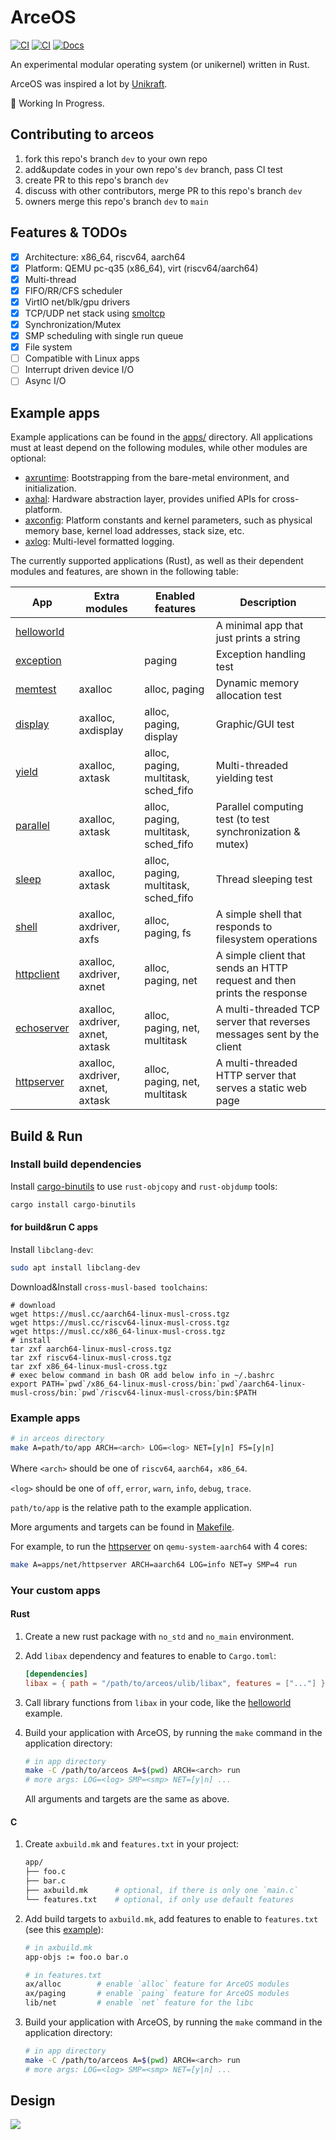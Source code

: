 # ArceOS

[![CI](https://github.com/rcore-os/arceos/actions/workflows/build.yml/badge.svg?branch=main)](https://github.com/rcore-os/arceos/actions/workflows/build.yml)
[![CI](https://github.com/rcore-os/arceos/actions/workflows/test.yml/badge.svg?branch=main)](https://github.com/rcore-os/arceos/actions/workflows/test.yml)
[![Docs](https://img.shields.io/badge/docs-pages-green)](https://rcore-os.github.io/arceos/)

An experimental modular operating system (or unikernel) written in Rust.

ArceOS was inspired a lot by [Unikraft](https://github.com/unikraft/unikraft).

🚧 Working In Progress.

## Contributing to arceos
1. fork this repo's branch `dev` to your own repo
2. add&update codes in your own repo's `dev` branch, pass CI test
3. create PR to this repo's branch `dev`
4. discuss with other contributors, merge PR to this repo's branch `dev`
5. owners merge this repo's branch `dev` to `main`

## Features & TODOs

* [x] Architecture: x86_64, riscv64, aarch64
* [x] Platform: QEMU pc-q35 (x86_64), virt (riscv64/aarch64)
* [x] Multi-thread
* [x] FIFO/RR/CFS scheduler
* [x] VirtIO net/blk/gpu drivers
* [x] TCP/UDP net stack using [smoltcp](https://github.com/smoltcp-rs/smoltcp)
* [x] Synchronization/Mutex
* [x] SMP scheduling with single run queue
* [x] File system
* [ ] Compatible with Linux apps
* [ ] Interrupt driven device I/O
* [ ] Async I/O

## Example apps

Example applications can be found in the [apps/](apps/) directory. All applications must at least depend on the following modules, while other modules are optional:

* [axruntime](modules/axruntime/): Bootstrapping from the bare-metal environment, and initialization.
* [axhal](modules/axhal/): Hardware abstraction layer, provides unified APIs for cross-platform.
* [axconfig](modules/axconfig/): Platform constants and kernel parameters, such as physical memory base, kernel load addresses, stack size, etc.
* [axlog](modules/axlog/): Multi-level formatted logging.

The currently supported applications (Rust), as well as their dependent modules and features, are shown in the following table:

| App | Extra modules | Enabled features | Description |
|-|-|-|-|
| [helloworld](apps/helloworld/) | | | A minimal app that just prints a string |
| [exception](apps/exception/) | | paging | Exception handling test |
| [memtest](apps/memtest/) | axalloc | alloc, paging | Dynamic memory allocation test |
| [display](apps/display/) | axalloc, axdisplay | alloc, paging, display | Graphic/GUI test |
| [yield](apps/task/yield/) | axalloc, axtask | alloc, paging, multitask, sched_fifo | Multi-threaded yielding test |
| [parallel](apps/task/parallel/) | axalloc, axtask | alloc, paging, multitask, sched_fifo | Parallel computing test (to test synchronization & mutex) |
| [sleep](apps/task/sleep/) | axalloc, axtask | alloc, paging, multitask, sched_fifo | Thread sleeping test |
| [shell](apps/fs/shell/) | axalloc, axdriver, axfs | alloc, paging, fs | A simple shell that responds to filesystem operations |
| [httpclient](apps/net/httpclient/) | axalloc, axdriver, axnet | alloc, paging, net | A simple client that sends an HTTP request and then prints the response |
| [echoserver](apps/net/echoserver/) | axalloc, axdriver, axnet, axtask | alloc, paging, net, multitask | A multi-threaded TCP server that reverses messages sent by the client  |
| [httpserver](apps/net/httpserver/) | axalloc, axdriver, axnet, axtask | alloc, paging, net, multitask | A multi-threaded HTTP server that serves a static web page |

## Build & Run

### Install build dependencies

Install [cargo-binutils](https://github.com/rust-embedded/cargo-binutils) to use `rust-objcopy` and `rust-objdump` tools:

```bash
cargo install cargo-binutils
```

#### for build&run C apps
Install `libclang-dev`:

```bash
sudo apt install libclang-dev
```

Download&Install `cross-musl-based toolchains`:
```
# download
wget https://musl.cc/aarch64-linux-musl-cross.tgz
wget https://musl.cc/riscv64-linux-musl-cross.tgz
wget https://musl.cc/x86_64-linux-musl-cross.tgz
# install
tar zxf aarch64-linux-musl-cross.tgz
tar zxf riscv64-linux-musl-cross.tgz
tar zxf x86_64-linux-musl-cross.tgz
# exec below command in bash OR add below info in ~/.bashrc
export PATH=`pwd`/x86_64-linux-musl-cross/bin:`pwd`/aarch64-linux-musl-cross/bin:`pwd`/riscv64-linux-musl-cross/bin:$PATH
```

### Example apps

```bash
# in arceos directory
make A=path/to/app ARCH=<arch> LOG=<log> NET=[y|n] FS=[y|n]
```

Where `<arch>` should be one of `riscv64`, `aarch64`，`x86_64`.

`<log>` should be one of `off`, `error`, `warn`, `info`, `debug`, `trace`.

`path/to/app` is the relative path to the example application.

More arguments and targets can be found in [Makefile](Makefile).

For example, to run the [httpserver](apps/net/httpserver/) on `qemu-system-aarch64` with 4 cores:

```bash
make A=apps/net/httpserver ARCH=aarch64 LOG=info NET=y SMP=4 run
```

### Your custom apps

#### Rust

1. Create a new rust package with `no_std` and `no_main` environment.
2. Add `libax` dependency and features to enable to `Cargo.toml`:

    ```toml
    [dependencies]
    libax = { path = "/path/to/arceos/ulib/libax", features = ["..."] }
    ```

3. Call library functions from `libax` in your code, like the [helloworld](apps/helloworld/) example.
4. Build your application with ArceOS, by running the `make` command in the application directory:

    ```bash
    # in app directory
    make -C /path/to/arceos A=$(pwd) ARCH=<arch> run
    # more args: LOG=<log> SMP=<smp> NET=[y|n] ...
    ```

    All arguments and targets are the same as above.

#### C

1. Create `axbuild.mk` and `features.txt` in your project:

    ```bash
    app/
    ├── foo.c
    ├── bar.c
    ├── axbuild.mk      # optional, if there is only one `main.c`
    └── features.txt    # optional, if only use default features
    ```

2. Add build targets to `axbuild.mk`, add features to enable to `features.txt` (see this [example](apps/c/sqlite3/)):

    ```bash
    # in axbuild.mk
    app-objs := foo.o bar.o
    ```

    ```bash
    # in features.txt
    ax/alloc        # enable `alloc` feature for ArceOS modules
    ax/paging       # enable `paing` feature for ArceOS modules
    lib/net         # enable `net` feature for the libc
    ```

3. Build your application with ArceOS, by running the `make` command in the application directory:

    ```bash
    # in app directory
    make -C /path/to/arceos A=$(pwd) ARCH=<arch> run
    # more args: LOG=<log> SMP=<smp> NET=[y|n] ...
    ```

## Design

![](doc/figures/ArceOS.svg)
